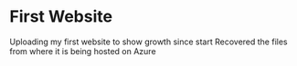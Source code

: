 # First Website
Uploading my first website to show growth since start
Recovered the files from where it is being hosted on Azure

